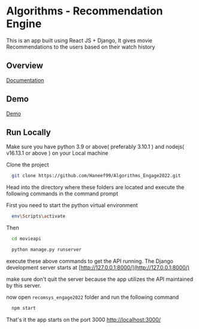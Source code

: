
# Algorithms - Recommendation Engine

This is an app built using React JS + Django, It gives movie 
Recommendations to the users based on their watch history



## Overview

[Documentation](https://drive.google.com/file/d/1xuck8aw-W0NbDo46B4s-RqU4nwqI8Jxg/view?usp=sharing)


## Demo


[Demo](https://1drv.ms/v/s!AsPCWtN4eVOhvElBV3ggNwyovbDg?e=PcSqYt)
## Run Locally

Make sure you have python 3.9 or above( preferably 3.10.1 ) and nodejs( v16.13.1 or above ) on your Local machine

Clone the project

```bash
  git clone https://github.com/Haneef99/Algorithms_Engage2022.git
```
Head into the directory where these folders are located and execute the following commands in the command prompt

First you need to start the python virtual environment

```bash
  env\Scripts\activate
```
Then

```bash
  cd movieapi

  python manage.py runserver

```
execute these above commands to get the API running. The Django development server starts at  [http://127.0.0.1:8000/](http://127.0.0.1:8000/)

make sure don't quit the server because the app utilizes the API maintained by this server.

now open ```recomsys_engage2022``` folder and run the following command

```bash
  npm start
```

That's it the app starts on the port 3000 [http://localhost:3000/](http://localhost:3000/)

